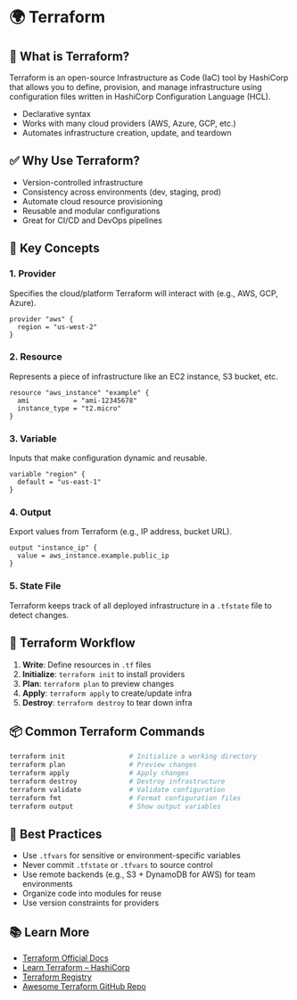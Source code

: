 # 🌍 Terraform

## 🔧 What is Terraform?

Terraform is an open-source Infrastructure as Code (IaC) tool by HashiCorp that allows you to define, provision, and manage infrastructure using configuration files written in HashiCorp Configuration Language (HCL).

* Declarative syntax
* Works with many cloud providers (AWS, Azure, GCP, etc.)
* Automates infrastructure creation, update, and teardown


## ✅ Why Use Terraform?

* Version-controlled infrastructure
* Consistency across environments (dev, staging, prod)
* Automate cloud resource provisioning
* Reusable and modular configurations
* Great for CI/CD and DevOps pipelines


## 🧱 Key Concepts

### 1. **Provider**

Specifies the cloud/platform Terraform will interact with (e.g., AWS, GCP, Azure).

```hcl
provider "aws" {
  region = "us-west-2"
}
```

### 2. **Resource**

Represents a piece of infrastructure like an EC2 instance, S3 bucket, etc.

```hcl
resource "aws_instance" "example" {
  ami           = "ami-12345678"
  instance_type = "t2.micro"
}
```

### 3. **Variable**

Inputs that make configuration dynamic and reusable.

```hcl
variable "region" {
  default = "us-east-1"
}
```

### 4. **Output**

Export values from Terraform (e.g., IP address, bucket URL).

```hcl
output "instance_ip" {
  value = aws_instance.example.public_ip
}
```

### 5. **State File**

Terraform keeps track of all deployed infrastructure in a `.tfstate` file to detect changes.


## 🔁 Terraform Workflow

1. **Write**: Define resources in `.tf` files
2. **Initialize**: `terraform init` to install providers
3. **Plan**: `terraform plan` to preview changes
4. **Apply**: `terraform apply` to create/update infra
5. **Destroy**: `terraform destroy` to tear down infra


## 📦 Common Terraform Commands

```bash
terraform init                # Initialize a working directory
terraform plan                # Preview changes
terraform apply               # Apply changes
terraform destroy             # Destroy infrastructure
terraform validate            # Validate configuration
terraform fmt                 # Format configuration files
terraform output              # Show output variables
```

## 🔐 Best Practices

* Use `.tfvars` for sensitive or environment-specific variables
* Never commit `.tfstate` or `.tfvars` to source control
* Use remote backends (e.g., S3 + DynamoDB for AWS) for team environments
* Organize code into modules for reuse
* Use version constraints for providers


## 📚 Learn More

* [Terraform Official Docs](https://www.terraform.io/docs/index.html)
* [Learn Terraform – HashiCorp](https://learn.hashicorp.com/terraform)
* [Terraform Registry](https://registry.terraform.io/)
* [Awesome Terraform GitHub Repo](https://github.com/shuaibiyy/awesome-terraform)
